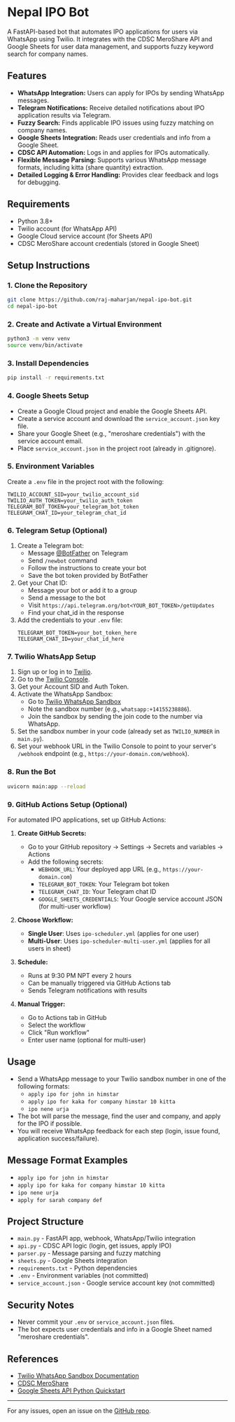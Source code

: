 # Nepal IPO Bot

A FastAPI-based bot that automates IPO applications for users via WhatsApp using Twilio. It integrates with the CDSC MeroShare API and Google Sheets for user data management, and supports fuzzy keyword search for company names.

## Features
- **WhatsApp Integration:** Users can apply for IPOs by sending WhatsApp messages.
- **Telegram Notifications:** Receive detailed notifications about IPO application results via Telegram.
- **Fuzzy Search:** Finds applicable IPO issues using fuzzy matching on company names.
- **Google Sheets Integration:** Reads user credentials and info from a Google Sheet.
- **CDSC API Automation:** Logs in and applies for IPOs automatically.
- **Flexible Message Parsing:** Supports various WhatsApp message formats, including kitta (share quantity) extraction.
- **Detailed Logging & Error Handling:** Provides clear feedback and logs for debugging.

## Requirements
- Python 3.8+
- Twilio account (for WhatsApp API)
- Google Cloud service account (for Sheets API)
- CDSC MeroShare account credentials (stored in Google Sheet)

## Setup Instructions

### 1. Clone the Repository
```bash
git clone https://github.com/raj-maharjan/nepal-ipo-bot.git
cd nepal-ipo-bot
```

### 2. Create and Activate a Virtual Environment
```bash
python3 -m venv venv
source venv/bin/activate
```

### 3. Install Dependencies
```bash
pip install -r requirements.txt
```

### 4. Google Sheets Setup
- Create a Google Cloud project and enable the Google Sheets API.
- Create a service account and download the `service_account.json` key file.
- Share your Google Sheet (e.g., "meroshare credentials") with the service account email.
- Place `service_account.json` in the project root (already in .gitignore).

### 5. Environment Variables
Create a `.env` file in the project root with the following:
```
TWILIO_ACCOUNT_SID=your_twilio_account_sid
TWILIO_AUTH_TOKEN=your_twilio_auth_token
TELEGRAM_BOT_TOKEN=your_telegram_bot_token
TELEGRAM_CHAT_ID=your_telegram_chat_id
```

### 6. Telegram Setup (Optional)
1. Create a Telegram bot:
   - Message [@BotFather](https://t.me/botfather) on Telegram
   - Send `/newbot` command
   - Follow the instructions to create your bot
   - Save the bot token provided by BotFather
2. Get your Chat ID:
   - Message your bot or add it to a group
   - Send a message to the bot
   - Visit `https://api.telegram.org/bot<YOUR_BOT_TOKEN>/getUpdates`
   - Find your chat_id in the response
3. Add the credentials to your `.env` file:
   ```
   TELEGRAM_BOT_TOKEN=your_bot_token_here
   TELEGRAM_CHAT_ID=your_chat_id_here
   ```

### 7. Twilio WhatsApp Setup
1. Sign up or log in to [Twilio](https://www.twilio.com/).
2. Go to the [Twilio Console](https://console.twilio.com/).
3. Get your Account SID and Auth Token.
4. Activate the WhatsApp Sandbox:
   - Go to [Twilio WhatsApp Sandbox](https://www.twilio.com/console/sms/whatsapp/sandbox)
   - Note the sandbox number (e.g., `whatsapp:+14155238886`).
   - Join the sandbox by sending the join code to the number via WhatsApp.
5. Set the sandbox number in your code (already set as `TWILIO_NUMBER` in `main.py`).
6. Set your webhook URL in the Twilio Console to point to your server's `/webhook` endpoint (e.g., `https://your-domain.com/webhook`).

### 8. Run the Bot
```bash
uvicorn main:app --reload
```

### 9. GitHub Actions Setup (Optional)
For automated IPO applications, set up GitHub Actions:

1. **Create GitHub Secrets:**
   - Go to your GitHub repository → Settings → Secrets and variables → Actions
   - Add the following secrets:
     - `WEBHOOK_URL`: Your deployed app URL (e.g., `https://your-domain.com`)
     - `TELEGRAM_BOT_TOKEN`: Your Telegram bot token
     - `TELEGRAM_CHAT_ID`: Your Telegram chat ID
     - `GOOGLE_SHEETS_CREDENTIALS`: Your Google service account JSON (for multi-user workflow)

2. **Choose Workflow:**
   - **Single User**: Uses `ipo-scheduler.yml` (applies for one user)
   - **Multi-User**: Uses `ipo-scheduler-multi-user.yml` (applies for all users in sheet)

3. **Schedule:**
   - Runs at 9:30 PM NPT every 2 hours
   - Can be manually triggered via GitHub Actions tab
   - Sends Telegram notifications with results

4. **Manual Trigger:**
   - Go to Actions tab in GitHub
   - Select the workflow
   - Click "Run workflow"
   - Enter user name (optional for multi-user)

## Usage
- Send a WhatsApp message to your Twilio sandbox number in one of the following formats:
  - `apply ipo for john in himstar`
  - `apply ipo for kaka for company himstar 10 kitta`
  - `ipo nene urja`
- The bot will parse the message, find the user and company, and apply for the IPO if possible.
- You will receive WhatsApp feedback for each step (login, issue found, application success/failure).

## Message Format Examples
- `apply ipo for john in himstar`
- `apply ipo for kaka for company himstar 10 kitta`
- `ipo nene urja`
- `apply for sarah company def`

## Project Structure
- `main.py` - FastAPI app, webhook, WhatsApp/Twilio integration
- `api.py` - CDSC API logic (login, get issues, apply IPO)
- `parser.py` - Message parsing and fuzzy matching
- `sheets.py` - Google Sheets integration
- `requirements.txt` - Python dependencies
- `.env` - Environment variables (not committed)
- `service_account.json` - Google service account key (not committed)

## Security Notes
- Never commit your `.env` or `service_account.json` files.
- The bot expects user credentials and info in a Google Sheet named "meroshare credentials".

## References
- [Twilio WhatsApp Sandbox Documentation](https://www.twilio.com/docs/whatsapp/sandbox)
- [CDSC MeroShare](https://meroshare.cdsc.com.np/)
- [Google Sheets API Python Quickstart](https://developers.google.com/sheets/api/quickstart/python)

---

For any issues, open an issue on the [GitHub repo](https://github.com/raj-maharjan/nepal-ipo-bot). 